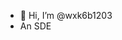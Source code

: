 - 👋 Hi, I’m @wxk6b1203
- An SDE
<!---
wxk6b1203/wxk6b1203 is a ✨ special ✨ repository because its `README.md` (this file) appears on your GitHub profile.
You can click the Preview link to take a look at your changes.
--->
